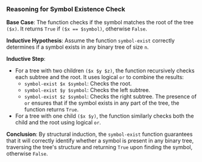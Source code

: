 ### Reasoning for Symbol Existence Check 

**Base Case**: The function checks if the symbol matches the root of the tree `($x)`. It returns `True` if `($x == $symbol)`, otherwise `False`.

**Inductive Hypothesis**: Assume the function `symbol-exist` correctly determines if a symbol exists in any binary tree of size `n`.

**Inductive Step**: 
- For a tree with two children `($x $y $z)`, the function recursively checks each subtree and the root. It uses logical `or` to combine the results:
  - `symbol-exist $x $symbol`: Checks the root.
  - `symbol-exist $y $symbol`: Checks the left subtree.
  - `symbol-exist $z $symbol`: Checks the right subtree.
  The presence of `or` ensures that if the symbol exists in any part of the tree, the function returns `True`.
- For a tree with one child `($x $y)`, the function similarly checks both the child and the root using logical `or`.

**Conclusion**: By structural induction, the `symbol-exist` function guarantees that it will correctly identify whether a symbol is present in any binary tree, traversing the tree's structure and returning `True` upon finding the symbol, otherwise `False`.
